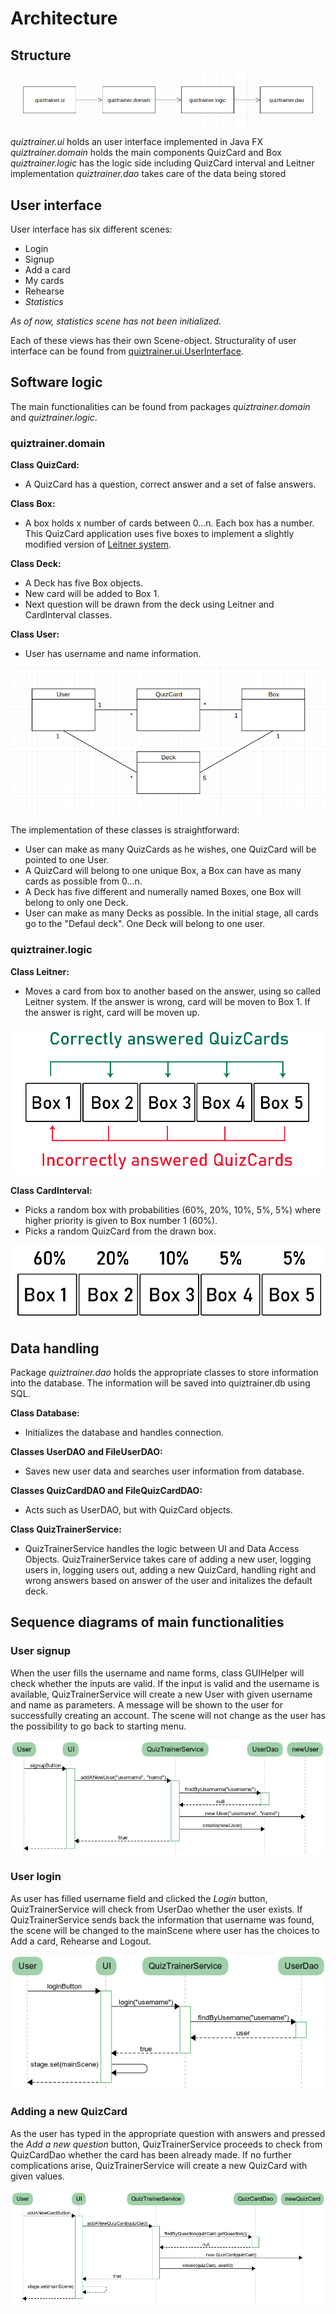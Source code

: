 # Architecture

## Structure

![Package structure](images/packages.png "Package structure")

_quiztrainer.ui_ holds an user interface implemented in Java FX
_quiztrainer.domain_ holds the main components QuizCard and Box
_quiztrainer.logic_ has the logic side including QuizCard interval and Leitner implementation
_quiztrainer.dao_ takes care of the data being stored

## User interface

User interface has six different scenes:
- Login
- Signup
- Add a card
- My cards
- Rehearse
- _Statistics_

_As of now, statistics scene has not been initialized._

Each of these views has their own Scene-object. Structurality of user interface can be found from [quiztrainer.ui.UserInterface](https://github.com/tommise/ot-harjoitustyo/blob/master/QuizTrainer/src/main/java/quiztrainer/ui/UserInterface.java).

## Software logic

The main functionalities can be found from packages _quiztrainer.domain_ and _quiztrainer.logic_.

### quiztrainer.domain

**Class QuizCard:**
- A QuizCard has a question, correct answer and a set of false answers.

**Class Box:**
- A box holds x number of cards between 0...n. Each box has a number. This QuizCard application uses five boxes to implement a slightly modified version of [Leitner system](https://en.wikipedia.org/wiki/Leitner_system).

**Class Deck:**
- A Deck has five Box objects.
- New card will be added to Box 1.
- Next question will be drawn from the deck using Leitner and CardInterval classes.

**Class User:**
- User has username and name information.

![Class diagram](images/class_diagram.png "Class diagram")

The implementation of these classes is straightforward:
- User can make as many QuizCards as he wishes, one QuizCard will be pointed to one User.
- A QuizCard will belong to one unique Box, a Box can have as many cards as possible from 0...n.
- A Deck has five different and numerally named Boxes, one Box will belong to only one Deck.
- User can make as many Decks as possible. In the initial stage, all cards go to the "Defaul deck". One Deck will belong to one user.

### quiztrainer.logic

**Class Leitner:**
- Moves a card from box to another based on the answer, using so called Leitner system. If the answer is wrong, card will be moven to Box 1. If the answer is right, card will be moven up.

![Leitner system](images/leitner_system.png "Leitner system")

**Class CardInterval:**
- Picks a random box with probabilities (60%, 20%, 10%, 5%, 5%) where higher priority is given
to Box number 1 (60%). 
- Picks a random QuizCard from the drawn box.

![QuizCard interval](images/quizcard_interval.png "QuizCard interval")

## Data handling

Package _quiztrainer.dao_ holds the appropriate classes to store information into the database. The information will be saved into quiztrainer.db using SQL.

**Class Database:**
- Initializes the database and handles connection.

**Classes UserDAO and FileUserDAO:**
- Saves new user data and searches user information from database.

**Classes QuizCardDAO and FileQuizCardDAO:**
- Acts such as UserDAO, but with QuizCard objects.

**Class QuizTrainerService:**
- QuizTrainerService handles the logic between UI and Data Access Objects. QuizTrainerService takes care of adding a new user, logging users in, logging users out, adding a new QuizCard, handling right and wrong answers based on answer of the user and initalizes the default deck.

## Sequence diagrams of main functionalities

### User signup

When the user fills the username and name forms, class GUIHelper will check whether the inputs are valid. If the input is valid and the username is available, QuizTrainerService will create a new User with given username and name as parameters. A message will be shown to the user for successfully creating an account. The scene will not change as the user has the possibility to go back to starting menu.

![Signup sequence diagram](images/signup_sequence_diagram.png "Signup sequence diagram")

### User login

As user has filled username field and clicked the _Login_ button, QuizTrainerService will check from UserDao whether the user exists. If QuizTrainerService sends back the information that username was found, the scene will be changed to the mainScene where user has the choices to Add a card, Rehearse and Logout.

![Login sequence diagram](images/login_sequence_diagram.png "Login sequence diagram")

### Adding a new QuizCard

As the user has typed in the appropriate question with answers and pressed the _Add a new question_ button, QuizTrainerService proceeds to check from QuizCardDao whether the card has been already made. If no further complications arise, QuizTrainerService will create a new QuizCard with given values.

![New card sequence diagram](images/new_card_sequence_diagram.png "New card sequence diagram")

